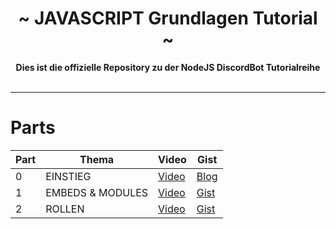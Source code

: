  <div align="center">
     <h1>~ JAVASCRIPT Grundlagen Tutorial ~</h1>
     <strong>Dies ist die offizielle Repository zu der NodeJS DiscordBot Tutorialreihe</strong><br><br>

 </div>

---

# Parts

| Part | Thema | Video | Gist |
|------|-------|-------|--------|
| 0 | EINSTIEG | [Video](https://www.youtube.com/watch?v=ciHcXPHAtko) | [Blog](http://bit.ly/2mFNWpO) |
| 1 | EMBEDS & MODULES | [Video](https://www.youtube.com/watch?v=9AdwfLA4Dmc) | [Gist](http://bit.ly/2FFdHhK) | 
| 2 | ROLLEN | [Video](https://www.youtube.com/watch?v=JeBaxlTPqDM) | [Gist](http://bit.ly/2DjuyIQ) |
